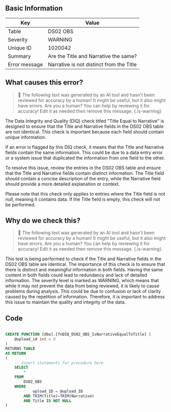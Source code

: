## Basic Information
| Key         | Value          |
|-------------|----------------|
| Table       | DS02 OBS |
| Severity    | WARNING |
| Unique ID   | 1020042   |
| Summary     | Are the Title and Narrative the same? |
| Error message | Narrative is not distinct from the Title |

## What causes this error?

> :robot: The following text was generated by an AI tool and hasn't been reviewed for accuracy by a human! It might be useful, but it also might have errors. Are you a human? You can help by reviewing it for accuracy! Edit it as needed then remove this message.
{.is-warning}

The Data Integrity and Quality (DIQ) check titled "Title Equal to Narrative" is designed to ensure that the Title and Narrative fields in the DS02 OBS table are not identical. This check is important because each field should contain unique information. 

If an error is flagged by this DIQ check, it means that the Title and Narrative fields contain the same information. This could be due to a data entry error or a system issue that duplicated the information from one field to the other. 

To resolve this issue, review the entries in the DS02 OBS table and ensure that the Title and Narrative fields contain distinct information. The Title field should contain a concise description of the entry, while the Narrative field should provide a more detailed explanation or context. 

Please note that this check only applies to entries where the Title field is not null, meaning it contains data. If the Title field is empty, this check will not be performed.
## Why do we check this?

> :robot: The following text was generated by an AI tool and hasn't been reviewed for accuracy by a human! It might be useful, but it also might have errors. Are you a human? You can help by reviewing it for accuracy! Edit it as needed then remove this message.
{.is-warning}

This test is being performed to check if the Title and Narrative fields in the DS02 OBS table are identical. The importance of this check is to ensure that there is distinct and meaningful information in both fields. Having the same content in both fields could lead to redundancy and lack of detailed information. The severity level is marked as WARNING, which means that while it may not prevent the data from being reviewed, it is likely to cause problems during analysis. This could be due to confusion or lack of clarity caused by the repetition of information. Therefore, it is important to address this issue to maintain the quality and integrity of the data.
## Code

```sql

CREATE FUNCTION [dbo].[fnDIQ_DS02_OBS_IsNarrativeEqualToTitle] (
	@upload_id int = 0
)
RETURNS TABLE
AS RETURN
(
    -- Insert statements for procedure here
	SELECT 
		* 
	FROM 
		DS02_OBS
	WHERE 
			upload_ID = @upload_ID
		AND TRIM(Title)=TRIM(Narrative)
		AND Title IS NOT NULL
)
```
